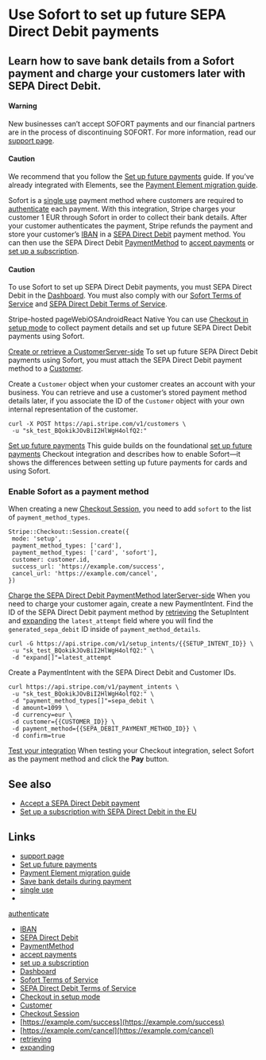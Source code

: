 # Use Sofort to set up future SEPA Direct Debit payments

## Learn how to save bank details from a Sofort payment and charge your customers later with SEPA Direct Debit.

#### Warning

New businesses can’t accept SOFORT payments and our financial partners are in
the process of discontinuing SOFORT. For more information, read our [support
page](https://support.stripe.com/questions/sofort-is-being-deprecated-as-a-standalone-payment-method).

#### Caution

We recommend that you follow the [Set up future
payments](https://docs.stripe.com/payments/save-and-reuse) guide. If you’ve
already integrated with Elements, see the [Payment Element migration
guide](https://docs.stripe.com/payments/payment-element/migration).

Sofort is a [single use](https://docs.stripe.com/payments/payment-methods#usage)
payment method where customers are required to
[authenticate](https://docs.stripe.com/payments/payment-methods#customer-actions)
each payment. With this integration, Stripe charges your customer 1 EUR through
Sofort in order to collect their bank details. After your customer authenticates
the payment, Stripe refunds the payment and store your customer’s
[IBAN](https://en.wikipedia.org/wiki/International_Bank_Account_Number) in a
[SEPA Direct Debit](https://docs.stripe.com/payments/sepa-debit) payment method.
You can then use the SEPA Direct Debit
[PaymentMethod](https://docs.stripe.com/api/payment_methods) to [accept
payments](https://docs.stripe.com/payments/sepa-debit/accept-a-payment) or [set
up a subscription](https://docs.stripe.com/billing/subscriptions/sepa-debit).

#### Caution

To use Sofort to set up SEPA Direct Debit payments, you must SEPA Direct Debit
in the [Dashboard](https://dashboard.stripe.com/account/payments/settings). You
must also comply with our [Sofort Terms of
Service](https://stripe.com/sofort/legal) and [SEPA Direct Debit Terms of
Service](https://stripe.com/sepa-direct-debit/legal).

Stripe-hosted pageWebiOSAndroidReact Native
You can use [Checkout in setup
mode](https://docs.stripe.com/payments/save-and-reuse?platform=checkout) to
collect payment details and set up future SEPA Direct Debit payments using
Sofort.

[Create or retrieve a
CustomerServer-side](https://docs.stripe.com/payments/sofort/set-up-payment#create-retrieve-customer)
To set up future SEPA Direct Debit payments using Sofort, you must attach the
SEPA Direct Debit payment method to a
[Customer](https://docs.stripe.com/api/customers).

Create a `Customer` object when your customer creates an account with your
business. You can retrieve and use a customer’s stored payment method details
later, if you associate the ID of the `Customer` object with your own internal
representation of the customer.

```
curl -X POST https://api.stripe.com/v1/customers \
 -u "sk_test_BQokikJOvBiI2HlWgH4olfQ2:"
```

[Set up future
payments](https://docs.stripe.com/payments/sofort/set-up-payment#setup-a-payment)
This guide builds on the foundational [set up future
payments](https://docs.stripe.com/payments/save-and-reuse?platform=checkout)
Checkout integration and describes how to enable Sofort—it shows the differences
between setting up future payments for cards and using Sofort.

### Enable Sofort as a payment method

When creating a new [Checkout
Session](https://docs.stripe.com/api/checkout/sessions), you need to add
`sofort` to the list of `payment_method_types`.

```
Stripe::Checkout::Session.create({
 mode: 'setup',
 payment_method_types: ['card'],
 payment_method_types: ['card', 'sofort'],
 customer: customer.id,
 success_url: 'https://example.com/success',
 cancel_url: 'https://example.com/cancel',
})
```

[Charge the SEPA Direct Debit PaymentMethod
laterServer-side](https://docs.stripe.com/payments/sofort/set-up-payment#charge-sepa-pm)
When you need to charge your customer again, create a new PaymentIntent. Find
the ID of the SEPA Direct Debit payment method by
[retrieving](https://docs.stripe.com/api/setup_intents/retrieve) the SetupIntent
and [expanding](https://docs.stripe.com/api/expanding_objects) the
`latest_attempt` field where you will find the `generated_sepa_debit` ID inside
of `payment_method_details`.

```
curl -G https://api.stripe.com/v1/setup_intents/{{SETUP_INTENT_ID}} \
 -u "sk_test_BQokikJOvBiI2HlWgH4olfQ2:" \
 -d "expand[]"=latest_attempt
```

Create a PaymentIntent with the SEPA Direct Debit and Customer IDs.

```
curl https://api.stripe.com/v1/payment_intents \
 -u "sk_test_BQokikJOvBiI2HlWgH4olfQ2:" \
 -d "payment_method_types[]"=sepa_debit \
 -d amount=1099 \
 -d currency=eur \
 -d customer={{CUSTOMER_ID}} \
 -d payment_method={{SEPA_DEBIT_PAYMENT_METHOD_ID}} \
 -d confirm=true
```

[Test your
integration](https://docs.stripe.com/payments/sofort/set-up-payment#testing)
When testing your Checkout integration, select Sofort as the payment method and
click the **Pay** button.

## See also

- [Accept a SEPA Direct Debit
payment](https://docs.stripe.com/payments/sepa-debit/accept-a-payment)
- [Set up a subscription with SEPA Direct Debit in the
EU](https://docs.stripe.com/billing/subscriptions/sepa-debit)

## Links

- [support
page](https://support.stripe.com/questions/sofort-is-being-deprecated-as-a-standalone-payment-method)
- [Set up future payments](https://docs.stripe.com/payments/save-and-reuse)
- [Payment Element migration
guide](https://docs.stripe.com/payments/payment-element/migration)
- [Save bank details during
payment](https://docs.stripe.com/payments/sofort/save-during-payment)
- [single use](https://docs.stripe.com/payments/payment-methods#usage)
-
[authenticate](https://docs.stripe.com/payments/payment-methods#customer-actions)
- [IBAN](https://en.wikipedia.org/wiki/International_Bank_Account_Number)
- [SEPA Direct Debit](https://docs.stripe.com/payments/sepa-debit)
- [PaymentMethod](https://docs.stripe.com/api/payment_methods)
- [accept
payments](https://docs.stripe.com/payments/sepa-debit/accept-a-payment)
- [set up a
subscription](https://docs.stripe.com/billing/subscriptions/sepa-debit)
- [Dashboard](https://dashboard.stripe.com/account/payments/settings)
- [Sofort Terms of Service](https://stripe.com/sofort/legal)
- [SEPA Direct Debit Terms of
Service](https://stripe.com/sepa-direct-debit/legal)
- [Checkout in setup
mode](https://docs.stripe.com/payments/save-and-reuse?platform=checkout)
- [Customer](https://docs.stripe.com/api/customers)
- [Checkout Session](https://docs.stripe.com/api/checkout/sessions)
- [https://example.com/success](https://example.com/success)
- [https://example.com/cancel](https://example.com/cancel)
- [retrieving](https://docs.stripe.com/api/setup_intents/retrieve)
- [expanding](https://docs.stripe.com/api/expanding_objects)